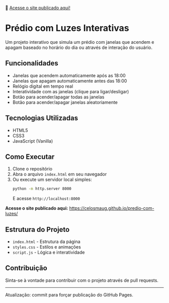 🔗 [Acesse o site publicado aqui!](https://celosmaug.github.io/predio-com-luzes/)

# Prédio com Luzes Interativas

Um projeto interativo que simula um prédio com janelas que acendem e apagam baseado no horário do dia ou através de interação do usuário.

## Funcionalidades

- Janelas que acendem automaticamente após as 18:00
- Janelas que apagam automaticamente antes das 18:00
- Relógio digital em tempo real
- Interatividade com as janelas (clique para ligar/desligar)
- Botão para acender/apagar todas as janelas
- Botão para acender/apagar janelas aleatoriamente

## Tecnologias Utilizadas

- HTML5
- CSS3
- JavaScript (Vanilla)

## Como Executar

1. Clone o repositório
2. Abra o arquivo `index.html` em seu navegador
3. Ou execute um servidor local simples:
   ```bash
   python -m http.server 8000
   ```
   E acesse `http://localhost:8000`

**Acesse o site publicado aqui:**
https://celosmaug.github.io/predio-com-luzes/

## Estrutura do Projeto

- `index.html` - Estrutura da página
- `styles.css` - Estilos e animações
- `script.js` - Lógica e interatividade

## Contribuição

Sinta-se à vontade para contribuir com o projeto através de pull requests.

---
Atualização: commit para forçar publicação do GitHub Pages. 
